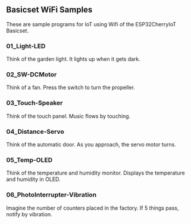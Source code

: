 ## Basicset WiFi Samples

These are sample programs for IoT using Wifi of the ESP32CherryIoT Basicset.

### 01_Light-LED

Think of the garden light.
It lights up when it gets dark.

### 02_SW-DCMotor

Think of a fan.
Press the switch to turn the propeller.

### 03_Touch-Speaker

Think of the touch panel.
Music flows by touching.

### 04_Distance-Servo

Think of the automatic door.
As you approach, the servo motor turns.

### 05_Temp-OLED

Think of the temperature and humidity monitor.
Displays the temperature and humidity in OLED.

### 06_PhotoInterrupter-Vibration

Imagine the number of counters placed in the factory.
If 5 things pass, notify by vibration.